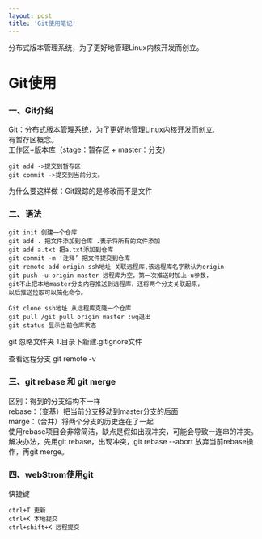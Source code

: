 ```yaml
---
layout: post
title: 'Git使用笔记'
---
```

分布式版本管理系统，为了更好地管理Linux内核开发而创立。
<!--break-->
# Git使用

### 一、Git介绍
Git：分布式版本管理系统，为了更好地管理Linux内核开发而创立.  
有暂存区概念。  
工作区+版本库（stage：暂存区 + master：分支）    

```
git add ->提交到暂存区 
git commit ->提交到当前分支。
```
为什么要这样做：Git跟踪的是修改而不是文件

### 二、语法

```
git init 创建一个仓库
git add . 把文件添加到仓库 .表示将所有的文件添加
git add a.txt 把a.txt添加到仓库
git commit -m ‘注释’ 把文件提交到仓库
git remote add origin ssh地址 关联远程库,该远程库名字默认为origin
git push -u origin master 远程库为空，第一次推送时加上-u参数，
git不止把本地master分支内容推送到远程库，还将两个分支关联起来，
以后推送拉取可以简化命令。
```

```
Git clone ssh地址 从远程库克隆一个仓库
git pull /git pull origin master :wq退出
git status 显示当前仓库状态

```

   

git 忽略文件夹
1.目录下新建.gitignore文件

查看远程分支
git remote -v 

### 三、git rebase 和 git merge  
区别：得到的分支结构不一样  
rebase：（变基）把当前分支移动到master分支的后面  
marge：（合并）将两个分支的历史连在了一起  
使用rebase项目会非常简洁，缺点是假如出现冲突，可能会导致一连串的冲突。  
解决办法，先用git rebase，出现冲突，git rebase --abort 放弃当前rebase操作，再git merge。

### 四、webStrom使用git

快捷键

```
ctrl+T 更新
ctrl+K 本地提交
ctrl+shift+K 远程提交

```




